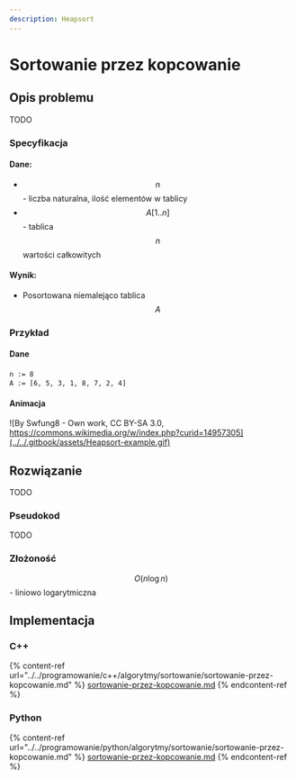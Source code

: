 ```yaml
---
description: Heapsort
---
```


# Sortowanie przez kopcowanie

## Opis problemu

TODO

### Specyfikacja

#### Dane:

* $$n$$ - liczba naturalna, ilość elementów w tablicy
* $$A[1..n]$$ - tablica $$n$$ wartości całkowitych

#### Wynik:

* Posortowana niemalejąco tablica $$A$$&#x20;

### Przykład

#### Dane

```
n := 8
A := [6, 5, 3, 1, 8, 7, 2, 4]
```

#### Animacja

![By Swfung8 - Own work, CC BY-SA 3.0, https://commons.wikimedia.org/w/index.php?curid=14957305](../../.gitbook/assets/Heapsort-example.gif)

## Rozwiązanie

TODO

### Pseudokod

TODO

### Złożoność

$$O(n\log{n})$$ - liniowo logarytmiczna

## Implementacja

### C++

{% content-ref url="../../programowanie/c++/algorytmy/sortowanie/sortowanie-przez-kopcowanie.md" %}
[sortowanie-przez-kopcowanie.md](../../programowanie/c++/algorytmy/sortowanie/sortowanie-przez-kopcowanie.md)
{% endcontent-ref %}

### Python

{% content-ref url="../../programowanie/python/algorytmy/sortowanie/sortowanie-przez-kopcowanie.md" %}
[sortowanie-przez-kopcowanie.md](../../programowanie/python/algorytmy/sortowanie/sortowanie-przez-kopcowanie.md)
{% endcontent-ref %}
